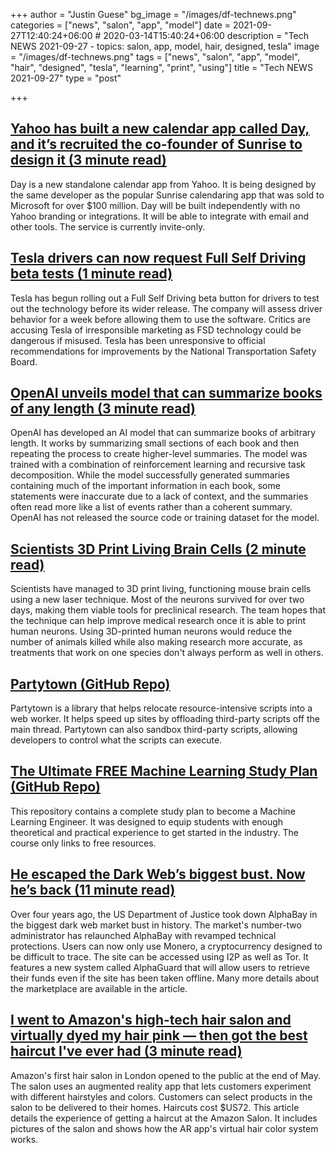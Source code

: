 +++
author = "Justin Guese"
bg_image = "/images/df-technews.png"
categories = ["news", "salon", "app", "model"]
date = 2021-09-27T12:40:24+06:00 # 2020-03-14T15:40:24+06:00
description = "Tech NEWS 2021-09-27 - topics: salon, app, model, hair, designed, tesla"
image = "/images/df-technews.png"
tags = ["news", "salon", "app", "model", "hair", "designed", "tesla", "learning", "print", "using"]
title = "Tech NEWS 2021-09-27"
type = "post"

+++

## [Yahoo has built a new calendar app called Day, and it’s recruited the co-founder of Sunrise to design it (3 minute read)](https://techcrunch.com/2021/09/24/yahoo-has-built-a-new-calendar-app-called-day-and-its-recruited-the-co-founder-of-sunrise-to-design-it/)

Day is a new standalone calendar app from Yahoo. It is being designed by the same developer as the popular Sunrise calendaring app that was sold to Microsoft for over $100 million. Day will be built independently with no Yahoo branding or integrations. It will be able to integrate with email and other tools. The service is currently invite-only.

## [Tesla drivers can now request Full Self Driving beta tests (1 minute read)](https://www.engadget.com/tesla-full-self-driving-beta-request-button-170642977.html)

Tesla has begun rolling out a Full Self Driving beta button for drivers to test out the technology before its wider release. The company will assess driver behavior for a week before allowing them to use the software. Critics are accusing Tesla of irresponsible marketing as FSD technology could be dangerous if misused. Tesla has been unresponsive to official recommendations for improvements by the National Transportation Safety Board.

## [OpenAI unveils model that can summarize books of any length (3 minute read)](https://venturebeat.com/2021/09/23/openai-unveils-model-that-can-summarize-books-of-any-length/amp/)

OpenAI has developed an AI model that can summarize books of arbitrary length. It works by summarizing small sections of each book and then repeating the process to create higher-level summaries. The model was trained with a combination of reinforcement learning and recursive task decomposition. While the model successfully generated summaries containing much of the important information in each book, some statements were inaccurate due to a lack of context, and the summaries often read more like a list of events rather than a coherent summary. OpenAI has not released the source code or training dataset for the model.

## [Scientists 3D Print Living Brain Cells (2 minute read)](https://futurism.com/neoscope/3d-print-living-brain-cells)

Scientists have managed to 3D print living, functioning mouse brain cells using a new laser technique. Most of the neurons survived for over two days, making them viable tools for preclinical research. The team hopes that the technique can help improve medical research once it is able to print human neurons. Using 3D-printed human neurons would reduce the number of animals killed while also making research more accurate, as treatments that work on one species don't always perform as well in others.

## [Partytown (GitHub Repo)](https://github.com/BuilderIO/partytown)

Partytown is a library that helps relocate resource-intensive scripts into a web worker. It helps speed up sites by offloading third-party scripts off the main thread. Partytown can also sandbox third-party scripts, allowing developers to control what the scripts can execute.

## [The Ultimate FREE Machine Learning Study Plan (GitHub Repo)](https://github.com/python-engineer/ml-study-plan)

This repository contains a complete study plan to become a Machine Learning Engineer. It was designed to equip students with enough theoretical and practical experience to get started in the industry. The course only links to free resources.

## [He escaped the Dark Web’s biggest bust. Now he’s back (11 minute read)](https://arstechnica.com/tech-policy/2021/09/he-escaped-the-dark-webs-biggest-bust-now-hes-back/)

Over four years ago, the US Department of Justice took down AlphaBay in the biggest dark web market bust in history. The market's number-two administrator has relaunched AlphaBay with revamped technical protections. Users can now only use Monero, a cryptocurrency designed to be difficult to trace. The site can be accessed using I2P as well as Tor. It features a new system called AlphaGuard that will allow users to retrieve their funds even if the site has been taken offline. Many more details about the marketplace are available in the article.

## [I went to Amazon's high-tech hair salon and virtually dyed my hair pink — then got the best haircut I've ever had (3 minute read)](https://www.businessinsider.com/amazon-salon-hair-dye-pink-virtual-app-london-2021-9)

Amazon's first hair salon in London opened to the public at the end of May. The salon uses an augmented reality app that lets customers experiment with different hairstyles and colors. Customers can select products in the salon to be delivered to their homes. Haircuts cost $US72. This article details the experience of getting a haircut at the Amazon Salon. It includes pictures of the salon and shows how the AR app's virtual hair color system works.

